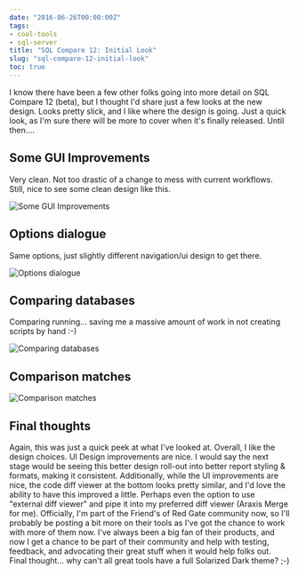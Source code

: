 ```yaml
---
date: "2016-06-26T00:00:00Z"
tags:
- cool-tools
- sql-server
title: "SQL Compare 12: Initial Look"
slug: "sql-compare-12-initial-look"
toc: true
---
```


I know there have been a few other folks going into more detail on SQL Compare 12 (beta), but I thought I'd share just a few looks at the new design. Looks pretty slick, and I like where the design is going. Just a quick look, as I'm sure there will be more to cover when it's finally released. Until then....

## Some GUI Improvements

Very clean. Not too drastic of a change to mess with current workflows. Still, nice to see some clean design like this.

![Some GUI Improvements](/images/some-gui-improvements.png)

## Options dialogue

Same options, just slightly different navigation/ui design to get there.

![Options dialogue](/images/options-dialogue.png)

## Comparing databases

Comparing running... saving me a massive amount of work in not creating scripts by hand :-)

![Comparing databases](/images/comparing-databases.png)

## Comparison matches

![Comparison matches](/images/comparison-matches.png)

## Final thoughts

Again, this was just a quick peek at what I've looked at. Overall, I like the design choices.
UI Design improvements are nice. I would say the next stage would be seeing this better design roll-out into better report styling & formats, making it consistent. Additionally, while the UI improvements are nice, the code diff viewer at the bottom looks pretty similar, and I'd love the ability to have this improved a little. Perhaps even the option to use "external diff viewer" and pipe it into my preferred diff viewer (Araxis Merge for me).
Officially, I'm part of the Friend's of Red Gate community now, so I'll probably be posting a bit more on their tools as I've got the chance to work with more of them now. I've always been a big fan of their products, and now I get a chance to be part of their community and help with testing, feedback, and advocating their great stuff when it would help folks out.
Final thought... why can't all great tools have a full Solarized Dark theme? ;-)
